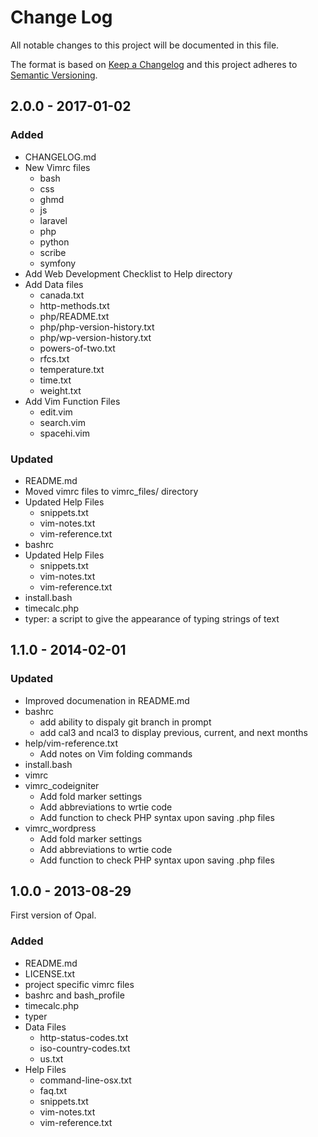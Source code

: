 
# Change Log

All notable changes to this project will be documented in this file.

The format is based on [Keep a Changelog](http://keepachangelog.com/)
and this project adheres to [Semantic Versioning](http://semver.org/).


## 2.0.0 - 2017-01-02 

### Added

- CHANGELOG.md
- New Vimrc files
  * bash
  * css
  * ghmd
  * js
  * laravel
  * php
  * python
  * scribe
  * symfony
- Add Web Development Checklist to Help directory
- Add Data files
  * canada.txt
  * http-methods.txt
  * php/README.txt
  * php/php-version-history.txt
  * php/wp-version-history.txt
  * powers-of-two.txt
  * rfcs.txt
  * temperature.txt
  * time.txt
  * weight.txt
- Add Vim Function Files
  * edit.vim
  * search.vim
  * spacehi.vim



### Updated

- README.md
- Moved vimrc files to vimrc_files/ directory
- Updated Help Files
  * snippets.txt
  * vim-notes.txt
  * vim-reference.txt
- bashrc
- Updated Help Files
  * snippets.txt
  * vim-notes.txt
  * vim-reference.txt
- install.bash
- timecalc.php
- typer: a script to give the appearance of typing strings of text


## 1.1.0 - 2014-02-01

### Updated

- Improved documenation in README.md
- bashrc
  * add ability to dispaly git branch in prompt
  * add cal3 and ncal3 to display previous, current, and next months 
- help/vim-reference.txt 
  * Add notes on Vim folding commands
- install.bash
- vimrc
- vimrc_codeigniter
  * Add fold marker settings
  * Add abbreviations to wrtie code
  * Add function to check PHP syntax upon saving .php files
- vimrc_wordpress
  * Add fold marker settings
  * Add abbreviations to wrtie code
  * Add function to check PHP syntax upon saving .php files


## 1.0.0 - 2013-08-29

First version of Opal.  

### Added

- README.md
- LICENSE.txt
- project specific vimrc files 
- bashrc and bash_profile
- timecalc.php
- typer
- Data Files
  * http-status-codes.txt
  * iso-country-codes.txt
  * us.txt
- Help Files
  * command-line-osx.txt
  * faq.txt
  * snippets.txt
  * vim-notes.txt
  * vim-reference.txt

